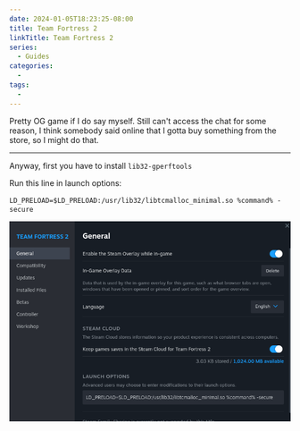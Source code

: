 ```yaml
---
date: 2024-01-05T18:23:25-08:00
title: Team Fortress 2
linkTitle: Team Fortress 2
series: 
  - Guides
categories:
  - 
tags:
  - 
---
```


Pretty OG game if I do say myself. Still can't access the chat for some reason, I think somebody said online that I gotta buy something from the store, so I might do that.

---

Anyway, first you have to install `lib32-gperftools`

Run this line in launch options:

```
LD_PRELOAD=$LD_PRELOAD:/usr/lib32/libtcmalloc_minimal.so %command% -secure
```

![Launch Options](image.png)